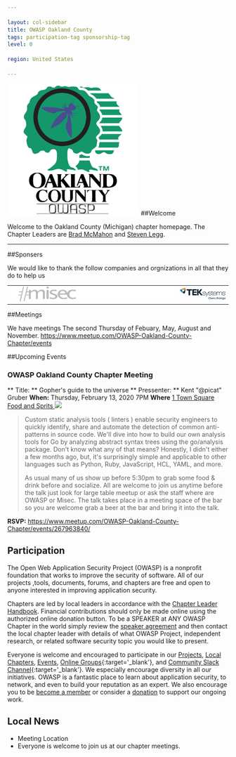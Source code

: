 ```yaml
---

layout: col-sidebar
title: OWASP Oakland County
tags: participation-tag sponsorship-tag
level: 0

region: United States

---
```

<img src="assets/images/owasp_oc.jpg" width="300" />
##Welcome

Welcome to the Oakland County (Michigan) chapter homepage. The Chapter Leaders are <a href="mailto:bradley.mcmahon@owasp.org">Brad McMahon</a> and <a href="steven.legg@owasp.org">Steven Legg</a>.

<hr/>

##Sponsers

We would like to thank the follow companies and orgnizations in all that they do to help us

<table class="sponsors-table">
    <tr>
        <td> <a href="https://www.misec.us/"> <img src="assets/images/misec.png" alt="Misec" title="Misec"/> </a> </td>
        <td> <a href="https://www.teksystems.com/"> <img src="assets/images/teksystems.png" alt="TEKsystems" title="TEKsystems"/> </a> </td>
    </tr>
</table>


##Meetings 

We have meetings The second Thursday of Febuary, May, August and November. 
https://www.meetup.com/OWASP-Oakland-County-Chapter/events

##Upcoming Events


### OWASP Oakland County Chapter Meeting ###
** Title: ** Gopher's guide to the universe
** Pressenter: ** Kent "@picat" Gruber
**When:** Thursday, February 13, 2020 7PM
**Where** <a href="https://www.google.com/maps/place/42%C2%B029'00.4%22N+83%C2%B015'16.2%22W/@42.483456,-83.25449,17z/data=!3m1!4b1!4m5!3m4!1s0x0:0x0!8m2!3d42.483456!4d-83.25449">1 Town Square Food and Sprits </a>
<img src="https://secure.meetupstatic.com/photos/event/c/0/1/9/highres_482809177.jpeg" />

<blockquote>
Custom static analysis tools ( linters ) enable security engineers to quickly identify, share and automate the detection of common anti-patterns in source code. We'll dive into how to build our own analysis tools for Go by analyzing abstract syntax trees using the go/analysis package. Don't know what any of that means? Honestly, I didn't either a few months ago, but, it's surprisingly simple and applicable to other languages such as Python, Ruby, JavaScript, HCL, YAML, and more.

As usual many of us show up before 5:30pm to grab some food & drink before and socialize. All are welcome to join us anytime before the talk just look for large table meetup or ask the staff where are OWASP or Misec. The talk takes place in a meeting space of the bar so you are welcome grab a beer at the bar and bring it into the talk.
</blockquote>

**RSVP:** https://www.meetup.com/OWASP-Oakland-County-Chapter/events/267963840/

## Participation
The Open Web Application Security Project (OWASP) is a nonprofit foundation that works to improve the security of software. All of our projects ,tools, documents, forums, and chapters are free and open to anyone interested in improving application security. 

Chapters are led by local leaders in accordance with the [Chapter Leader Handbook](/www-policy/rules-of-procedure/chapter-handbook). Financial contributions should only be made online using the authorized online donation button. To be a SPEAKER at ANY OWASP Chapter in the world simply review the [speaker agreement](/www-policy/speaker-agreement) and then contact the local chapter leader with details of what OWASP Project, independent research, or related software security topic you would like to present.

Everyone is welcome and encouraged to participate in our [Projects](/projects), [Local Chapters](/chapters), [Events](/events), [Online Groups](https://groups.google.com/a/owasp.com/){:target='_blank'}, and [Community Slack Channel](https://owasp.slack.com/){:target='_blank'}. We especially encourage diversity in all our initiatives. OWASP is a fantastic place to learn about application security, to network, and even to build your reputation as an expert. We also encourage you to be [become a member](/membership) or consider a [donation](/donate) to support our ongoing work.

## Local News
- Meeting Location
- Everyone is welcome to join us at our chapter meetings.


